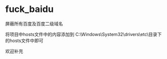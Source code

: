 # fuck_baidu
屏蔽所有百度及百度二级域名

将项目中hosts文件中的内容添加到 C:\Windows\System32\drivers\etc\目录下的hosts文件中即可

欢迎补充

